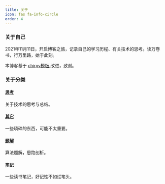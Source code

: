 ```yaml
---
title: 关于
icon: fas fa-info-circle
order: 4
---
```


### 关于自己

2021年11月11日，开启博客之旅，记录自己的学习历程、有关技术的思考。读万卷书，行万里路，始于此刻。

本博客基于 [chirpy模板 ](https://github.com/cotes2020/jekyll-theme-chirpy) 改进，致谢。

### 关于分类

#### [思考](/categories/思考/)

关于技术的思考与总结。

#### [其它](/categories/其它/)

一些琐碎的东西，可能不太重要。

#### [题解](/categories/题解/)

算法题解，思路剖析。

#### [笔记](/categories/笔记/)

一些读书笔记，好记性不如烂笔头。

